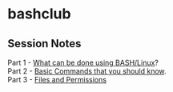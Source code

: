 # bashclub
## Session Notes  
Part 1 - [What can be done using BASH/Linux](https://github.com/pulsar17/bashclub/blob/master/Part_1.md)?  
Part 2 - [Basic Commands that you should know](https://github.com/pulsar17/bashclub/blob/master/Part_2.md).  
Part 3 - [Files and Permissions](https://github.com/pulsar17/bashclub/blob/master/Part_3.md)
